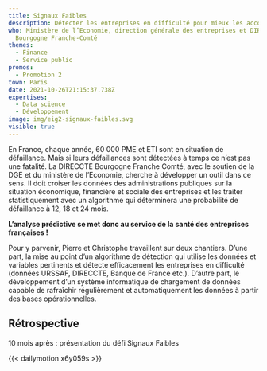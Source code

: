 ```yaml
---
title: Signaux Faibles
description: Détecter les entreprises en difficulté pour mieux les accompagner
who: Ministère de l’Economie, direction générale des entreprises et DIRECCTE
  Bourgogne Franche-Comté
themes:
  - Finance
  - Service public
promos:
  - Promotion 2
town: Paris
date: 2021-10-26T21:15:37.738Z
expertises:
  - Data science
  - Développement
image: img/eig2-signaux-faibles.svg
visible: true
---
```

En France, chaque année, 60 000 PME et ETI sont en situation de défaillance. Mais si leurs défaillances sont détectées à temps ce n’est pas une fatalité. La DIRECCTE Bourgogne Franche Comté, avec le soutien de la DGE et du ministère de l’Economie, cherche à développer un outil dans ce sens. Il doit croiser les données des administrations publiques sur la situation économique, financière et sociale des entreprises et les traiter statistiquement avec un algorithme qui déterminera une probabilité de défaillance à 12, 18 et 24 mois.

**L’analyse prédictive se met donc au service de la santé des entreprises françaises !**

Pour y parvenir, Pierre et Christophe travaillent sur deux chantiers. D’une part, la mise au point d’un algorithme de détection qui utilise les données et variables pertinents et détecte efficacement les entreprises en difficulté (données URSSAF, DIRECCTE, Banque de France etc.). D’autre part, le développement d’un système informatique de chargement de données capable de rafraîchir régulièrement et automatiquement les données à partir des bases opérationnelles.

## Rétrospective

10 mois après : présentation du défi Signaux Faibles

{{< dailymotion x6y059s >}}